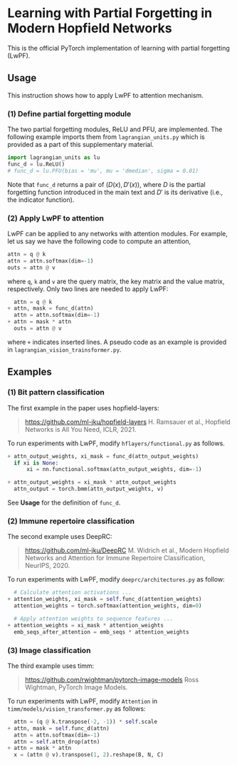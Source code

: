 # Learning with Partial Forgetting in Modern Hopfield Networks

This is the official PyTorch implementation of learning with partial forgetting (LwPF).


## Usage

This instruction shows how to apply LwPF to attention mechanism.


### (1) Define partial forgetting module

The two partial forgetting modules, ReLU and PFU, are implemented. The following example imports them from `lagrangian_units.py` which is provided as a part of this supplementary material.

```python
import lagrangian_units as lu
func_d = lu.ReLU()
# func_d = lu.PFU(bias = 'mu', mu = 'dmedian', sigma = 0.01)
```

Note that `func_d` returns a pair of $(D(x), D'(x))$, where $D$ is the partial forgetting function introduced in the main text and $D'$ is its derivative (i.e., the indicator function).


### (2) Apply LwPF to attention

LwPF can be applied to any networks with attention modules. For example, let us say we have the following code to compute an attention,

```python
attn = q @ k
attn = attn.softmax(dim=-1)
outs = attn @ v
```

where `q`, `k` and `v` are the query matrix, the key matrix and the value matrix, respectively. Only two lines are needed to apply LwPF:

```python
  attn = q @ k
+ attn, mask = func_d(attn)
  attn = attn.softmax(dim=-1)
+ attn = mask * attn
  outs = attn @ v
```

where `+` indicates inserted lines. A pseudo code as an example is provided in `lagrangian_vision_trainsformer.py`.


## Examples

### (1) Bit pattern classification

The first example in the paper uses hopfield-layers:

> https://github.com/ml-jku/hopfield-layers
> H. Ramsauer et al., Hopfield Networks is All You Need, ICLR, 2021.

To run experiments with LwPF, modify `hflayers/functional.py` as follows.

```python
+ attn_output_weights, xi_mask = func_d(attn_output_weights)
  if xi is None:
      xi = nn.functional.softmax(attn_output_weights, dim=-1)
```

```python
+ attn_output_weights = xi_mask * attn_output_weights
  attn_output = torch.bmm(attn_output_weights, v)
```

See **Usage** for the definition of `func_d`.


### (2) Immune repertoire classification

The second example uses DeepRC:

> https://github.com/ml-jku/DeepRC
> M. Widrich et al., Modern Hopfield Networks and Attention for Immune Repertoire Classification, NeurIPS, 2020.

To run experiments with LwPF, modify `deeprc/architectures.py` as follow:

```python
  # Calculate attention activations ...
+ attention_weights, xi_mask = self.func_d(attention_weights)
  attention_weights = torch.softmax(attention_weights, dim=0)
```

```python
  # Apply attention weights to sequence features ...
+ attention_weights = xi_mask * attention_weights
  emb_seqs_after_attention = emb_seqs * attention_weights
```


### (3) Image classification

The third example uses timm:

> https://github.com/rwightman/pytorch-image-models
> Ross Wightman, PyTorch Image Models.

To run experiments with LwPF, modify `Attention` in `timm/models/vision_transformer.py` as follows:

```python
  attn = (q @ k.transpose(-2, -1)) * self.scale
+ attn, mask = self.func_d(attn)
  attn = attn.softmax(dim=-1)
  attn = self.attn_drop(attn)
+ attn = mask * attn
  x = (attn @ v).transpose(1, 2).reshape(B, N, C)
```
